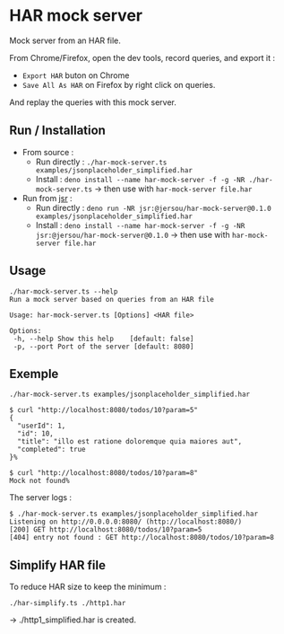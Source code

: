 # HAR mock server

Mock server from an HAR file.

From Chrome/Firefox, open the dev tools, record queries, and export it :

- `Export HAR` buton on Chrome
- `Save All As HAR` on Firefox by right click on queries.

And replay the queries with this mock server.

## Run / Installation

- From source :
    - Run directly : `./har-mock-server.ts examples/jsonplaceholder_simplified.har`
    - Install :
      `deno install --name har-mock-server -f -g -NR ./har-mock-server.ts` → then use with `har-mock-server file.har`
- Run from [jsr](https://jsr.io/) :
    - Run directly :
      `deno run -NR jsr:@jersou/har-mock-server@0.1.0 examples/jsonplaceholder_simplified.har`
    - Install :
      `deno install --name har-mock-server -f -g -NR jsr:@jersou/har-mock-server@0.1.0` → then use with
      `har-mock-server file.har`

## Usage

```
./har-mock-server.ts --help
Run a mock server based on queries from an HAR file

Usage: har-mock-server.ts [Options] <HAR file>

Options:
 -h, --help Show this help    [default: false]
 -p, --port Port of the server [default: 8080]
```

## Exemple

```shell
./har-mock-server.ts examples/jsonplaceholder_simplified.har
```

```
$ curl "http://localhost:8080/todos/10?param=5"
{
  "userId": 1,
  "id": 10,
  "title": "illo est ratione doloremque quia maiores aut",
  "completed": true
}%

$ curl "http://localhost:8080/todos/10?param=8"
Mock not found%
```

The server logs :

```
$ ./har-mock-server.ts examples/jsonplaceholder_simplified.har
Listening on http://0.0.0.0:8080/ (http://localhost:8080/)
[200] GET http://localhost:8080/todos/10?param=5
[404] entry not found : GET http://localhost:8080/todos/10?param=8
```

## Simplify HAR file

To reduce HAR size to keep the minimum :

```shell
./har-simplify.ts ./http1.har
```

→ ./http1_simplified.har is created.
